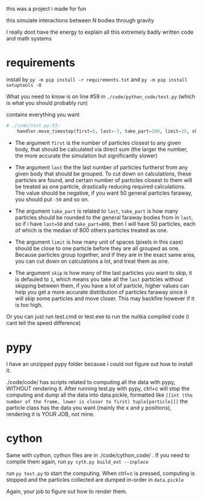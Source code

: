 this was a project i made for fun

this simulate interactions between N bodies through gravity

I really dont have the energy to explain all this extremely badly written code and math systems
# requirements
install by `py -m pip install -r requirements.txt` and `py -m pip install setuptools -U`

What you need to know is on line #59 in `./code/python_code/test.py` (which is what you should probably run)

contains everything you want

```py
# ./code/test.py:53:
    handler.move_timestep(first=5, last=-3, take_part=100, limit=25, skip=10, direction_func=np.median)
```

* The argument `first` is the number of particles closest to any given body, that should be calculated via direct sum (the larger the number, the more accurate the simulation but significantly slower)

* The argument `last` the the last number of particles furtherst from any given body that should be grouped. To cut down on calculations, these particles are found, and certain number of particles closest to them will be treated as one particle, drastically reducing required calculations. The value should be negative, if you want 50 general particles faraway, you should put `-50` and so on.

* The argument `take_part` is related to `last`, `take_part` is how many particles should be rounded to the general faraway bodies from in `last`, so if i have `last=50` and `take_part=800`, then I will have 50 particles, each of which is the median of 800 others particles treated as one.

* The argument `limit` is how many unit of spaces (pixels in this case) should be close to one particle before they are all grouped as one. Because particles group together, and if they are in the exact same area, you can cut down on calculations a lot, and treat them as one.

* The argument `skip` is how many of the last particles you want to skip, it is defauled to `1`, which means you take all the `last` particles without skipping between them, if you have a lot of particle, higher values can help you get a more accurate distribution of particles faraway since it will skip some particles and move closer. This may backfire however if it is too high.

Or you can just run test.cmd or test.exe to run the nuitka compiled code (i cant tell the speed difference)
# pypy

I have an unzipped pypy folder because i could not figure out how to install it.

./code/code/ has scripts related to computing all the data with pypy, WITHOUT rendering it. After running test.py with pypy, ctrl+c will stop the computing and dump all the data into data.pickle, formatted like `[[int (the number of the frame, lower is closer to first) tuple[particle]]]` the particle class has the data you want (mainly the x and y positions), rendering it is YOUR JOB, not mine.

# cython

Same with cython, cython files are in ./code/cython_code/ . If you need to compile them again, run `py cyth.py build_ext --inplace` 

run `py test.py` to start the computing. When ctrl+c is pressed, computing is stopped and the particles collected are dumped in-order in `data.pickle`

Again, your job to figure out how to render them.